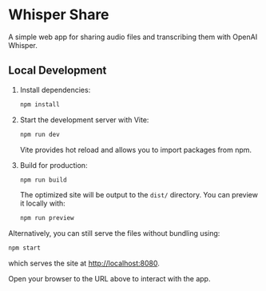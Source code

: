 # Whisper Share

A simple web app for sharing audio files and transcribing them with OpenAI Whisper.

## Local Development

1. Install dependencies:
   ```bash
   npm install
   ```
2. Start the development server with Vite:

   ```bash
   npm run dev
   ```

   Vite provides hot reload and allows you to import packages from npm.

3. Build for production:
   ```bash
   npm run build
   ```
   The optimized site will be output to the `dist/` directory. You can
   preview it locally with:
   ```bash
   npm run preview
   ```

Alternatively, you can still serve the files without bundling using:

```bash
npm start
```

which serves the site at <http://localhost:8080>.

Open your browser to the URL above to interact with the app.

